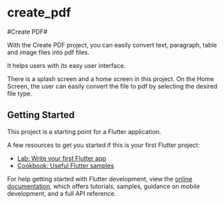 # create_pdf

#Create PDF#

With the Create PDF project, you can easily convert text, paragraph, table and image files into pdf files.

It helps users with its easy user interface.

There is a splash screen and a home screen in this project. On the Home Screen, the user can easily convert the file to pdf by selecting the desired file type.

## Getting Started

This project is a starting point for a Flutter application.

A few resources to get you started if this is your first Flutter project:

- [Lab: Write your first Flutter app](https://docs.flutter.dev/get-started/codelab)
- [Cookbook: Useful Flutter samples](https://docs.flutter.dev/cookbook)

For help getting started with Flutter development, view the
[online documentation](https://docs.flutter.dev/), which offers tutorials,
samples, guidance on mobile development, and a full API reference.
